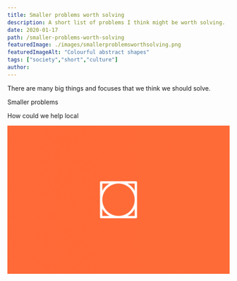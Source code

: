 ```yaml
---
title: Smaller problems worth solving
description: A short list of problems I think might be worth solving.
date: 2020-01-17
path: /smaller-problems-worth-solving
featuredImage: ./images/smallerproblemsworthsolving.png
featuredImageAlt: "Colourful abstract shapes"
tags: ["society","short","culture"]
author:
---
```


There are many big things and focuses that we think we should solve.

Smaller problems

How could we help local

![An abstract image](./images/smallerproblemsworthsolving.gif)
